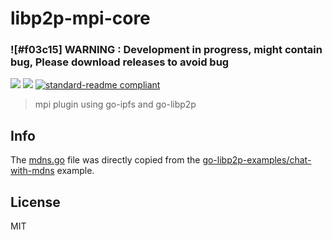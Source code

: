 # libp2p-mpi-core

### ![#f03c15] __WARNING : Development in progress, might contain bug, Please download releases to avoid bug__

[![](https://img.shields.io/badge/project-IPFS-blue.svg?style=flat-square)](https://ipfs.io/)
[![](https://img.shields.io/badge/freenode-%23ipfs-blue.svg?style=flat-square)](http://webchat.freenode.net/?channels=%23ipfs)
[![standard-readme compliant](https://img.shields.io/badge/standard--readme-OK-green.svg?style=flat-square)](https://github.com/RichardLitt/standard-readme)

> mpi plugin using go-ipfs and go-libp2p

## Info

The [mdns.go](./mdns.go) file was directly copied from the [go-libp2p-examples/chat-with-mdns](http://github.com/libp2p/go-libp2p-examples/tree/master/chat-with-mdns) example.

## License

MIT
